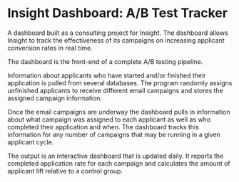 # Insight Dashboard: A/B Test Tracker

A dashboard built as a consulting project for Insight. The dashboard allows Insight to track the effectiveness of its campaigns on increasing applicant conversion rates in real time.

The dashboard is the front-end of a complete A/B testing pipeline.  

Information about applicants who have started and/or finished their application is pulled from several databases. The program randomly assigns unfinished applicants to receive different email campaigns and stores the assigned campaign information.

Once the email campaigns are underway the dashboard pulls in information about what campaign was assigned to each applicant as well as who completed their application and when. The dashboard tracks this information for any number of campaigns that may be running in a given applicant cycle.

The output is an interactive dashboard that is updated daily. It reports the completed application rate for each campaign and calculates the amount of applicant lift relative to a control group.
